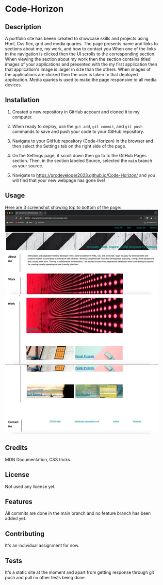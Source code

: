 # Code-Horizon

## Description
A portfolio site has beeen created to showcase skills and projects using Html, Css flex, grid and media quaries. The page presents name and links to sections about me, my work, and how to contact you When one of the links in the navigation is clicked then the UI scrolls to the corresponding section. When viewing the section about my work then the section contains titled images of your applications and presented with the my first application then that application's image is larger in size than the others. When images of the applications are clicked then the user is taken to that deployed application. Media quaries is used to make the page responsive to all media devices.

## Installation

1. Created a new repository in GitHub account and cloned it to my computer.

2. When ready to deploy, use the `git add`, `git commit`, and `git push` commands to save and push your code to your GitHub repository.

3. Navigate to your GitHub repository (Code-Horizon) in the browser and then select the Settings tab on the right side of the page.

4. On the Settings page, if scroll down then go to to the GitHub Pages section. Then, in the section labeled Source, selected the `main` branch as your source.

5. Navigate to <https://prodeveloper2023.github.io/Code-Horizon/> and you will find that your new webpage has gone live!

## Usage 
Here are 3 screenshot showing top to bottom of the page:
    ![Top of page](https://github.com/prodeveloper2023/Code-Horizon/blob/main/assets/images/screenshot%20top%20of%20page.png)
    ![bottom of page](https://github.com/prodeveloper2023/Code-Horizon/blob/main/assets/images/screenshot%20middle%20of%20page.png)
    ![middle of page](https://github.com/prodeveloper2023/Code-Horizon/blob/main/assets/images/screenshot%20bottom%20of%20page.png)


## Credits
MDN Documentation, CSS tricks.

## License
Not used any license yet.

## Features
All commits are done in the main branch and no feature branch has been added yet.

## Contributing
It's an individual assignment for now.

## Tests
It's a static site at the moment and apart from getting response through git push and pull no other tests being done.
     
